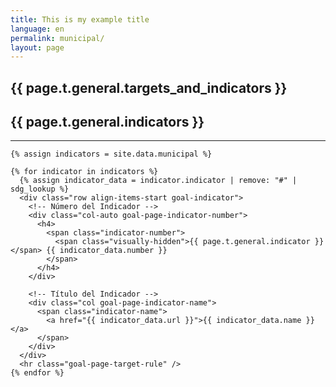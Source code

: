 ```yaml
---
title: This is my example title
language: en
permalink: municipal/
layout: page
---
```


<div id="main-content" class="container" role="main">

  <h2>{{ page.t.general.targets_and_indicators }}</h2>

  <div class="container g-0">
    <div class="row align-items-end">
      <div class="col">
        <h2 class="goal-page-heading">{{ page.t.general.indicators }}</h2>
      </div>
    </div>
    <hr class="goal-page-column-header-rule">

    {% assign indicators = site.data.municipal %}

    {% for indicator in indicators %}
      {% assign indicator_data = indicator.indicator | remove: "#" | sdg_lookup %}
      <div class="row align-items-start goal-indicator">
        <!-- Número del Indicador -->
        <div class="col-auto goal-page-indicator-number">
          <h4>
            <span class="indicator-number">
              <span class="visually-hidden">{{ page.t.general.indicator }}</span> {{ indicator_data.number }}
            </span>
          </h4>
        </div>
        
        <!-- Título del Indicador -->
        <div class="col goal-page-indicator-name">
          <span class="indicator-name">
            <a href="{{ indicator_data.url }}">{{ indicator_data.name }}</a>
          </span>
        </div>
      </div>
      <hr class="goal-page-target-rule" />
    {% endfor %}
  </div>

</div>
